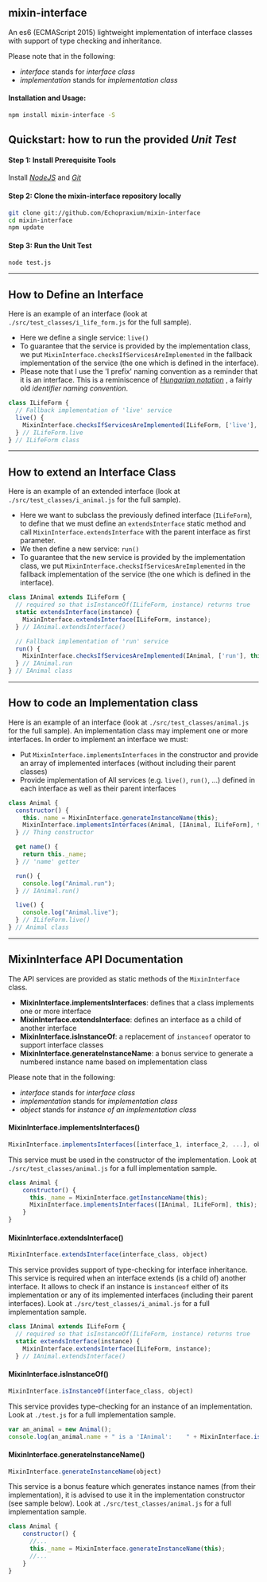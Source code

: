## mixin-interface

An es6 (ECMAScript 2015) lightweight implementation of interface classes with support of type checking and inheritance.

Please note that in the following:
* _interface_ stands for _interface class_
* _implementation_ stands for _implementation class_

#### Installation and Usage:

```bash
npm install mixin-interface -S
```

## **Quickstart**: how to run the provided _Unit Test_
#### Step 1: Install Prerequisite Tools
Install [_NodeJS_](https://nodejs.org/en/) and [_Git_](https://git-scm.com/)

#### Step 2: Clone the mixin-interface repository locally
```bash
git clone git://github.com/Echopraxium/mixin-interface
cd mixin-interface
npm update
```

#### Step 3: Run the Unit Test
```bash
node test.js
```
- - - -
## How to Define an Interface
Here is an example of an interface (look at `./src/test_classes/i_life_form.js` for the full sample). 
* Here we define a single service: `live()` 
* To guarantee that the service is provided by the implementation class, we put `MixinInterface.checksIfServicesAreImplemented` in the fallback implementation of the service (the one which is defined in the interface).
* Please note that I use the 'I prefix' naming convention as a reminder that it is an interface. This is a reminiscence of [_Hungarian notation_](https://en.wikipedia.org/wiki/Hungarian_notation) , a fairly old _identifier naming convention_.
```javascript
class ILifeForm {
  // Fallback implementation of 'live' service
  live() {
	MixinInterface.checksIfServicesAreImplemented(ILifeForm, ['live'], this);
  } // ILifeForm.live
} // ILifeForm class
```
- - - -
## How to extend an Interface Class
Here is an example of an extended interface (look at `./src/test_classes/i_animal.js` for the full sample). 
* Here we want to subclass the previously defined interface (`ILifeForm`), to define that we must define an `extendsInterface` static method and call `MixinInterface.extendsInterface` with the parent interface as first parameter.
* We then define a new service: `run()` 
* To guarantee that the new service is provided by the implementation class, we put `MixinInterface.checksIfServicesAreImplemented` in the fallback implementation of the service (the one which is defined in the interface).
```javascript
class IAnimal extends ILifeForm {
  // required so that isInstanceOf(ILifeForm, instance) returns true
  static extendsInterface(instance) {
    MixinInterface.extendsInterface(ILifeForm, instance);
  } // IAnimal.extendsInterface()

  // Fallback implementation of 'run' service
  run() {
	MixinInterface.checksIfServicesAreImplemented(IAnimal, ['run'], this);
  } // IAnimal.run
} // IAnimal class
```
- - - -
## How to code an Implementation class
Here is an example of an interface (look at `./src/test_classes/animal.js` for the full sample). An implementation class may implement one or more interfaces. In order to implement an interface we must:
* Put `MixinInterface.implementsInterfaces` in the constructor and provide an array of implemented interfaces (without including their parent classes)
* Provide implementation of All services (e.g. `live()`, `run()`, ...) defined in each interface as well as their parent interfaces
```javascript
class Animal {
  constructor() {
    this._name = MixinInterface.generateInstanceName(this);
    MixinInterface.implementsInterfaces(Animal, [IAnimal, ILifeForm], this);
  } // Thing constructor

  get name() {
    return this._name;
  } // 'name' getter

  run() {
    console.log("Animal.run");
  } // IAnimal.run()

  live() {
    console.log("Animal.live");
  } // ILifeForm.live()
} // Animal class
```
- - - -
## MixinInterface API Documentation
The API services are provided as static methods of the `MixinInterface` class.
* **MixinInterface.implementsInterfaces**: defines that a class implements one or more interface
* **MixinInterface.extendsInterface**: defines an interface as a child of another interface
* **MixinInterface.isInstanceOf**: a replacement of `instanceof` operator to support interface classes
* **MixinInterface.generateInstanceName**: a bonus service to generate a numbered instance name based on implementation class

Please note that in the following:
* _interface_ stands for _interface class_
* _implementation_ stands for _implementation class_
* _object_ stands for _instance of an implementation class_

#### MixinInterface.implementsInterfaces()
```javascript
MixinInterface.implementsInterfaces([interface_1, interface_2, ...], object)
```
This service must be used in the constructor of the implementation. Look at `./src/test_classes/animal.js` for a full implementation sample.

```javascript
class Animal {
	constructor() {
      this._name = MixinInterface.getInstanceName(this);
      MixinInterface.implementsInterfaces([IAnimal, ILifeForm], this);
	}
}
```
#### MixinInterface.extendsInterface()
```javascript
MixinInterface.extendsInterface(interface_class, object)
```
This service provides support of type-checking for interface inheritance. This service is required when an interface extends (is a child of) another interface. It allows to check if an instance is `instanceof` either of its implementation or any of its implemented interfaces (including their parent interfaces). Look at `./src/test_classes/i_animal.js` for a full implementation sample.

```javascript
class IAnimal extends ILifeForm {
  // required so that isInstanceOf(ILifeForm, instance) returns true
  static extendsInterface(instance) {
    MixinInterface.extendsInterface(ILifeForm, instance);
  } // IAnimal.extendsInterface()
```
#### MixinInterface.isInstanceOf()
```javascript
MixinInterface.isInstanceOf(interface_class, object)
```
This service provides type-checking for an instance of an implementation. Look at `./test.js` for a full implementation sample.

```javascript
var an_animal = new Animal();
console.log(an_animal.name + " is a 'IAnimal':    " + MixinInterface.isInstanceOf(IAnimal, an_animal))
```
#### MixinInterface.generateInstanceName()
```javascript
MixinInterface.generateInstanceName(object)
```
This service is a bonus feature which generates instance names (from their implementation), it is advised to use it in the implementation constructor (see sample below). Look at `./src/test_classes/animal.js` for a full implementation sample.

```javascript
class Animal {
	constructor() {
	  //...
      this._name = MixinInterface.generateInstanceName(this);
	  //...
	}
}
```